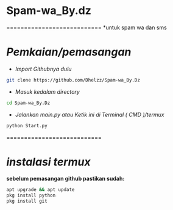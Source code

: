 # Spam-wa_By.dz
===========================
*untuk spam wa dan sms
# *Pemkaian/pemasangan*
- *Import Githubnya dulu*
```bash
git clone https://github.com/Dhelzz/Spam-wa_By.Dz
```
- *Masuk kedalam directory*
```sh
cd Spam-wa_By.Dz
```
- *Jalankan main.py atau Ketik ini di Terminal ( CMD )/termux*
```bash
python Start.py
```
===========================
# *instalasi termux*
**sebelum pemasangan github pastikan sudah:**
```sh
apt upgrade && apt update
pkg install python
pkg install git
```
